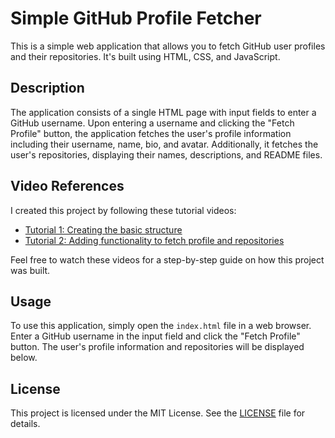 # Simple GitHub Profile Fetcher

This is a simple web application that allows you to fetch GitHub user profiles and their repositories. It's built using HTML, CSS, and JavaScript.

## Description

The application consists of a single HTML page with input fields to enter a GitHub username. Upon entering a username and clicking the "Fetch Profile" button, the application fetches the user's profile information including their username, name, bio, and avatar. Additionally, it fetches the user's repositories, displaying their names, descriptions, and README files.

## Video References

I created this project by following these tutorial videos:

- [Tutorial 1: Creating the basic structure](https://www.youtube.com/watch?v=-lnjZ0jKnWU)
- [Tutorial 2: Adding functionality to fetch profile and repositories](https://www.youtube.com/watch?v=H2MTtbWMSco)

Feel free to watch these videos for a step-by-step guide on how this project was built.

## Usage

To use this application, simply open the `index.html` file in a web browser. Enter a GitHub username in the input field and click the "Fetch Profile" button. The user's profile information and repositories will be displayed below.

## License

This project is licensed under the MIT License. See the [LICENSE](LICENSE) file for details.
